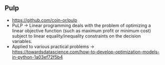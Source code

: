 ## Pulp
* https://github.com/coin-or/pulp
* PuLP -> Linear programming deals with the problem of optimizing a linear objective function (such as maximum profit or minimum cost) subject to linear equality/inequality constraints on the decision variables.
* Applied to various practical problems -> https://towardsdatascience.com/how-to-develop-optimization-models-in-python-1a03ef72f5b4